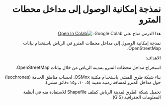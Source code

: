 <div dir="rtl">

# نمذجة إمكانية الوصول إلى مداخل محطات المترو


 هذا الدرس متاح على Google Colab:
[![Open In Colab](https://colab.research.google.com/assets/colab-badge.svg)](https://colab.research.google.com/drive/1ycgEjVU1ud839N-l8QYKMgMbhY-BeYvJ?usp=sharing)


نمذجة إمكانية الوصول إلى مداخل محطات المترو في الرياض باستخدام بيانات OpenStreetMap.



الاهداف:

استخراج مداخل محطات المترو بمدينة الرياض من خلال بيانات OpenStreetMap.

بناء شبكة طرق للمشي باستخدام مكتبة OSMnx. لحساب مناطق الخدمة (Isochrones) حول مداخل المترو لمسافة زمنية معينة (٥، ١٠، و١٥ دقائق مشي).

تحميل شبكة الطرق لمدينة الرياض كملف Shapefile للاستفادة منه في أنظمة المعلومات الجغرافية (GIS).




